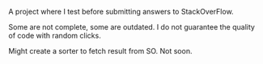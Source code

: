 A project where I test before submitting answers to StackOverFlow.

Some are not complete, some are outdated. I do not guarantee the quality of code with random clicks.

Might create a sorter to fetch result from SO. Not soon.
